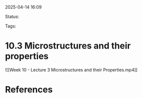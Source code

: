 2025-04-14 16:09

Status:

Tags:

# 10.3 Microstructures and their properties

![[Week 10 - Lecture 3 Microstructures and their Properties.mp4]]


# References
